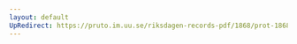 ```yaml
---
layout: default
UpRedirect: https://pruto.im.uu.se/riksdagen-records-pdf/1868/prot-1868--fk--404/prot-1868--fk--404_003.pdf
---
```

